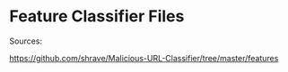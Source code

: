 # Feature Classifier Files

Sources:

https://github.com/shrave/Malicious-URL-Classifier/tree/master/features
